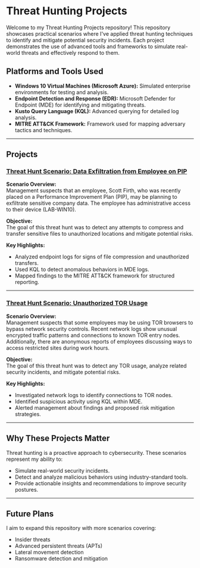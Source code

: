 # Threat Hunting Projects

Welcome to my Threat Hunting Projects repository! This repository showcases practical scenarios where I've applied threat hunting techniques to identify and mitigate potential security incidents. Each project demonstrates the use of advanced tools and frameworks to simulate real-world threats and effectively respond to them.

## Platforms and Tools Used
- **Windows 10 Virtual Machines (Microsoft Azure):** Simulated enterprise environments for testing and analysis.
- **Endpoint Detection and Response (EDR):** Microsoft Defender for Endpoint (MDE) for identifying and mitigating threats.
- **Kusto Query Language (KQL):** Advanced querying for detailed log analysis.
- **MITRE ATT&CK Framework:** Framework used for mapping adversary tactics and techniques.

---

## Projects

### [Threat Hunt Scenario: Data Exfiltration from Employee on PIP](https://github.com/PaulMiguelSec/Threat-Hunting-Projects/blob/main/Threat%20Hunt%20Scenario%3A%20Data%20Exfiltration%20from%20PIP'd%20Employee.md)
**Scenario Overview:**  
Management suspects that an employee, Scott Firth, who was recently placed on a Performance Improvement Plan (PIP), may be planning to exfiltrate sensitive company data. The employee has administrative access to their device (LAB-WIN10).  

**Objective:**  
The goal of this threat hunt was to detect any attempts to compress and transfer sensitive files to unauthorized locations and mitigate potential risks.

**Key Highlights:**
- Analyzed endpoint logs for signs of file compression and unauthorized transfers.
- Used KQL to detect anomalous behaviors in MDE logs.
- Mapped findings to the MITRE ATT&CK framework for structured reporting.

---

### [Threat Hunt Scenario: Unauthorized TOR Usage](https://github.com/PaulMiguelSec/Threat-Hunting-Projects/blob/main/Threat%20Hunt%20Scenario%3A%20Unauthorized%20TOR%20Usage.md)
**Scenario Overview:**  
Management suspects that some employees may be using TOR browsers to bypass network security controls. Recent network logs show unusual encrypted traffic patterns and connections to known TOR entry nodes. Additionally, there are anonymous reports of employees discussing ways to access restricted sites during work hours.

**Objective:**  
The goal of this threat hunt was to detect any TOR usage, analyze related security incidents, and mitigate potential risks.

**Key Highlights:**
- Investigated network logs to identify connections to TOR nodes.
- Identified suspicious activity using KQL within MDE.
- Alerted management about findings and proposed risk mitigation strategies.

---

## Why These Projects Matter
Threat hunting is a proactive approach to cybersecurity. These scenarios represent my ability to:
- Simulate real-world security incidents.
- Detect and analyze malicious behaviors using industry-standard tools.
- Provide actionable insights and recommendations to improve security postures.

---

## Future Plans
I aim to expand this repository with more scenarios covering:
- Insider threats
- Advanced persistent threats (APTs)
- Lateral movement detection
- Ransomware detection and mitigation
